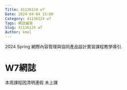 ```yaml
---
Title: 41136124 w7
Date: 2024-04-04 15:00
Category: 41136124 w7
Tags: 網誌編寫
Slug: 41136124 w7
Author: kmol
---
```


2024 Spring 網際內容管理與協同產品設計實習課程教學導引.

<!-- PELICAN_END_SUMMARY -->

# W7網誌

本周課程因清明連假 未上課